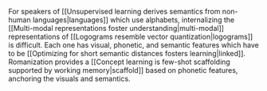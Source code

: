 ---
---

For speakers of [[Unsupervised learning derives semantics from non-human languages|languages]] which use alphabets, internalizing the [[Multi-modal representations foster understanding|multi-modal]] representations of [[Logograms resemble vector quantization|logograms]] is difficult. Each one has visual, phonetic, and semantic features which have to be [[Optimizing for short semantic distances fosters learning|linked]]. Romanization provides a [[Concept learning is few-shot scaffolding supported by working memory|scaffold]] based on phonetic features, anchoring the visuals and semantics.